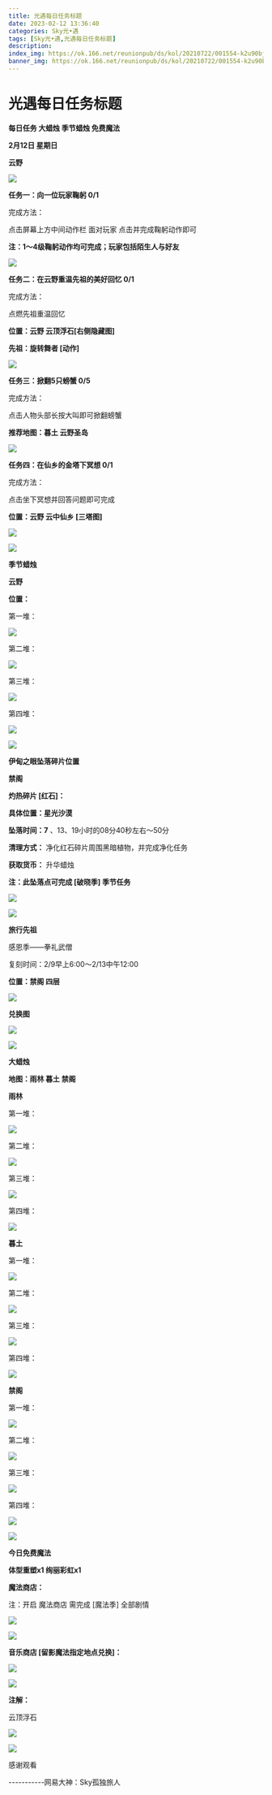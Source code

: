 ```yaml
---
title: 光遇每日任务标题
date: 2023-02-12 13:36:40
categories: Sky光•遇
tags: [Sky光•遇,光遇每日任务标题]
description: 
index_img: https://ok.166.net/reunionpub/ds/kol/20210722/001554-k2u90bj7ay.png?imageView&thumbnail=600x0&type=jpg
banner_img: https://ok.166.net/reunionpub/ds/kol/20210722/001554-k2u90bj7ay.png?imageView&thumbnail=600x0&type=jpg
---
```

# 光遇每日任务标题
**每日任务 大蜡烛 季节蜡烛 免费魔法**

 **2月12日 星期日**

 **云野**

![](https://img.166.net/reunionpub/ds/kol/20230212/002754-7knei2do1u.jpeg)

 **任务一：向一位玩家鞠躬 0/1**

完成方法：

点击屏幕上方中间动作栏 面对玩家 点击并完成鞠躬动作即可

 **注：1～4级鞠躬动作均可完成；玩家包括陌生人与好友**

![](https://img.166.net/reunionpub/ds/kol/20230212/110318-rt29mawzqn.jpg)

 **任务二：在云野重温先祖的美好回忆 0/1**

完成方法：

点燃先祖重温回忆

 **位置：云野 云顶浮石[右侧隐藏图]**

 **先祖：旋转舞者 [动作]**

![](https://img.166.net/reunionpub/ds/kol/20230212/100510-2bci6dv3f1.jpg)

 **任务三：掀翻5只螃蟹 0/5**

完成方法：

点击人物头部长按大叫即可掀翻螃蟹

 **推荐地图：暮土 云野圣岛**

![](https://img.166.net/reunionpub/ds/kol/20230212/000806-yzu3shjbq2.jpg)

 **任务四：在仙乡的金塔下冥想 0/1**

完成方法：

点击坐下冥想并回答问题即可完成

 **位置：云野 云中仙乡  [三塔图]**

![](https://img.166.net/reunionpub/ds/kol/20230212/000824-qasmtw0zr8.jpg)

![](https://img.166.net/reunionpub/ds/kol/20221018/100256-wzutnocka0.png)

 **季节蜡烛**

 **云野**

 **位置：**

第一堆：

![](https://img.166.net/reunionpub/ds/kol/20230211/235952-6dl50g3waj.jpg)

第二堆：

![](https://img.166.net/reunionpub/ds/kol/20230212/000017-cmgd9y2as3.jpeg)

第三堆：

![](https://img.166.net/reunionpub/ds/kol/20230212/000026-q16bps8hia.jpeg)

第四堆：

![](https://img.166.net/reunionpub/ds/kol/20230212/000034-d2mtrh6ncw.jpeg)

![](https://img.166.net/reunionpub/ds/kol/20221130/005912-5mvshq9nf3.png)

 **伊甸之眼坠落碎片位置**

 **禁阁**

 **灼热碎片 [红石]：**

 **具体位置：星光沙漠**

 **坠落时间：7** 、13、19小时的08分40秒左右～50分

 **清理方式：** 净化红石碎片周围黑暗植物，并完成净化任务

 **获取货币：** 升华蜡烛

 **注：此坠落点可完成  [破晓季] 季节任务**

![](https://img.166.net/reunionpub/ds/kol/20230212/001309-ipb6fot5ws.jpeg)

![](https://img.166.net/reunionpub/ds/kol/20221018/100256-wzutnocka0.png)

 **旅行先祖**

感恩季——拳礼武僧

复刻时间：2/9早上6:00～2/13中午12:00

 **位置：禁阁 四层**

![](https://img.166.net/reunionpub/ds/kol/20230209/005006-7cpms9swv0.jpg)

 **兑换图**

![](https://img.166.net/reunionpub/ds/kol/20230209/005126-s6rmnvz1bj.jpeg)

![](https://img.166.net/reunionpub/ds/kol/20221018/100256-wzutnocka0.png)

 **大蜡烛**

 **地图：雨林 暮土 禁阁**

 **雨林**

第一堆：

![](https://img.166.net/reunionpub/ds/kol/20230212/001704-czl2v4t3ok.jpeg)

第二堆：

![](https://img.166.net/reunionpub/ds/kol/20230212/001723-scyhm1l40o.jpeg)

第三堆：

![](https://img.166.net/reunionpub/ds/kol/20230212/001737-awjhv16m3s.jpeg)

第四堆：

![](https://img.166.net/reunionpub/ds/kol/20230212/001748-gtqnop6f8a.jpeg)

 **暮土**

第一堆：

![](https://img.166.net/reunionpub/ds/kol/20230212/001825-tyjvahdo4w.jpg)

第二堆：

![](https://img.166.net/reunionpub/ds/kol/20230212/001833-gj8cqf163b.jpg)

第三堆：

![](https://img.166.net/reunionpub/ds/kol/20230212/001840-i5jn8r1dke.jpg)

第四堆：

![](https://img.166.net/reunionpub/ds/kol/20230212/001848-jvmsqbg09i.jpg)

 **禁阁**

第一堆：

![](https://img.166.net/reunionpub/ds/kol/20230212/001957-019twuo6i3.jpg)

第二堆：

![](https://img.166.net/reunionpub/ds/kol/20230212/002005-t1v0gone8u.jpg)

第三堆：

![](https://img.166.net/reunionpub/ds/kol/20230212/002012-r3kslg4shv.jpg)

第四堆：

![](https://img.166.net/reunionpub/ds/kol/20230212/002019-y5faius1vd.jpg)

![](https://img.166.net/reunionpub/ds/kol/20221018/100256-wzutnocka0.png)

 **今日免费魔法**

 **体型重塑x1 绚丽彩虹x1**

 **魔法商店：**

注：开启 魔法商店 需完成 [魔法季] 全部剧情

![](https://img.166.net/reunionpub/ds/kol/20221018/100559-oibznvdtus.png)

![](https://img.166.net/reunionpub/ds/kol/20230211/235839-v5zcdpfwoh.jpeg)

 **音乐商店 [留影魔法指定地点兑换]：**

![](https://img.166.net/reunionpub/ds/kol/20230210/233420-s8602h1pou.jpeg)

 **![](https://img.166.net/reunionpub/ds/kol/20221018/100256-wzutnocka0.png)**

 **注解：**

云顶浮石

![](https://img.166.net/reunionpub/ds/kol/20230212/100634-g39vlr6do8.jpeg)

 **![](https://img.166.net/reunionpub/ds/kol/20221018/100256-wzutnocka0.png)**

感谢观看

\-----------网易大神：Sky孤独旅人

